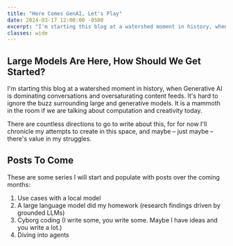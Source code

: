 ```yaml
---
title: "Here Comes GenAI, Let's Play"
date: 2024-03-17 12:00:00 -0500
excerpt: "I'm starting this blog at a watershed moment in history, when generative AI is dominating conversations and oversaturating content feeds. It's hard to ignore the buzz surrounding large and generative models."
classes: wide
---
```


## Large Models Are Here, How Should We Get Started?

I'm starting this blog at a watershed moment in history, when Generative
AI is dominating conversations and oversaturating content feeds. It's hard to ignore the buzz surrounding large and generative models. It is a mammoth in the room if we are talking about computation and creativity today.

There are countless directions to go to write about this, for for now I'll chronicle my attempts to create in this space, and maybe – just maybe – there's value in my struggles.

## Posts To Come

These are some series I will start and populate with posts over the coming months:

1. Use cases with a local model
2. A large language model did my homework (research findings driven by grounded LLMs)
3. Cyborg coding (I write some, you write some. Maybe I have ideas and you write a lot.)
4. Diving into agents
